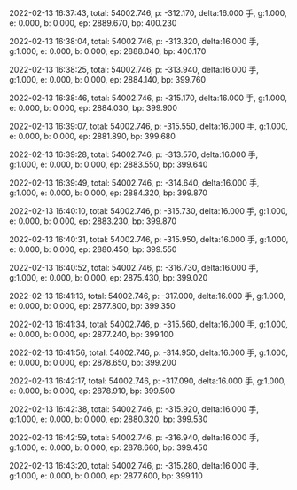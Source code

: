 2022-02-13 16:37:43, total: 54002.746, p: -312.170, delta:16.000 手, g:1.000, e: 0.000, b: 0.000, ep: 2889.670, bp: 400.230

2022-02-13 16:38:04, total: 54002.746, p: -313.320, delta:16.000 手, g:1.000, e: 0.000, b: 0.000, ep: 2888.040, bp: 400.170

2022-02-13 16:38:25, total: 54002.746, p: -313.940, delta:16.000 手, g:1.000, e: 0.000, b: 0.000, ep: 2884.140, bp: 399.760

2022-02-13 16:38:46, total: 54002.746, p: -315.170, delta:16.000 手, g:1.000, e: 0.000, b: 0.000, ep: 2884.030, bp: 399.900

2022-02-13 16:39:07, total: 54002.746, p: -315.550, delta:16.000 手, g:1.000, e: 0.000, b: 0.000, ep: 2881.890, bp: 399.680

2022-02-13 16:39:28, total: 54002.746, p: -313.570, delta:16.000 手, g:1.000, e: 0.000, b: 0.000, ep: 2883.550, bp: 399.640

2022-02-13 16:39:49, total: 54002.746, p: -314.640, delta:16.000 手, g:1.000, e: 0.000, b: 0.000, ep: 2884.320, bp: 399.870

2022-02-13 16:40:10, total: 54002.746, p: -315.730, delta:16.000 手, g:1.000, e: 0.000, b: 0.000, ep: 2883.230, bp: 399.870

2022-02-13 16:40:31, total: 54002.746, p: -315.950, delta:16.000 手, g:1.000, e: 0.000, b: 0.000, ep: 2880.450, bp: 399.550

2022-02-13 16:40:52, total: 54002.746, p: -316.730, delta:16.000 手, g:1.000, e: 0.000, b: 0.000, ep: 2875.430, bp: 399.020

2022-02-13 16:41:13, total: 54002.746, p: -317.000, delta:16.000 手, g:1.000, e: 0.000, b: 0.000, ep: 2877.800, bp: 399.350

2022-02-13 16:41:34, total: 54002.746, p: -315.560, delta:16.000 手, g:1.000, e: 0.000, b: 0.000, ep: 2877.240, bp: 399.100

2022-02-13 16:41:56, total: 54002.746, p: -314.950, delta:16.000 手, g:1.000, e: 0.000, b: 0.000, ep: 2878.650, bp: 399.200

2022-02-13 16:42:17, total: 54002.746, p: -317.090, delta:16.000 手, g:1.000, e: 0.000, b: 0.000, ep: 2878.910, bp: 399.500

2022-02-13 16:42:38, total: 54002.746, p: -315.920, delta:16.000 手, g:1.000, e: 0.000, b: 0.000, ep: 2880.320, bp: 399.530

2022-02-13 16:42:59, total: 54002.746, p: -316.940, delta:16.000 手, g:1.000, e: 0.000, b: 0.000, ep: 2878.660, bp: 399.450

2022-02-13 16:43:20, total: 54002.746, p: -315.280, delta:16.000 手, g:1.000, e: 0.000, b: 0.000, ep: 2877.600, bp: 399.110